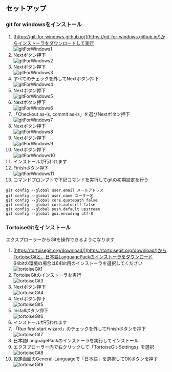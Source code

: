 ## セットアップ
### git for windowsをインストール

1. [https://git-for-windows.github.io/](https://git-for-windows.github.io/)からインストーラをダウンロードして実行  
![gitForWindows1](./images/gitForWindows1.png)  
2. Nextボタン押下  
![gitForWindows2](./images/gitForWindows2.png)  
3. Nextボタン押下  
![gitForWindows3](./images/gitForWindows3.png)  
4. すべてのチェックを外してNextボタン押下  
![gitForWindows4](./images/gitForWindows4.png)  
5. Nextボタン押下  
![gitForWindows5](./images/gitForWindows5.png)  
6. Nextボタン押下  
![gitForWindows6](./images/gitForWindows6.png)  
7. 「Checkout as-is, commit as-is」を選びNextボタン押下  
![gitForWindows7](./images/gitForWindows7.png)  
8. Nextボタン押下  
![gitForWindows8](./images/gitForWindows8.png)  
9. Nextボタン押下  
![gitForWindows9](./images/gitForWindows9.png)  
10. Nextボタン押下  
![gitForWindows10](./images/gitForWindows10.png)  
11. インストールが行われます  
12. Finishボタン押下  
![gitForWindows11](./images/gitForWindows11.png)  
12. コマンドプロンプトで下記コマンドを実行してgitの初期設定を行う
```
git config --global user.email メールアドレス
git config --global user.name ユーザー名
git config --global core.quotepath false
git config --global core.autocrlf false
git config --global push.default upstream
git config --global gui.encoding utf-8
```

### TortoiseGitをインストール

エクスプローラーからGitを操作できるようになります

1. [https://tortoisegit.org/download/](https://tortoisegit.org/download/)からTortoiseGitと、日本語LanguagePackのインストーラをダウンロード  
64bitの環境の場合は64bit用のインストーラを選択してください  
![tortoiseGit1](./images/tortoiseGit1.png)  
2. TortoiseGitのインストーラを実行  
![tortoiseGit3](./images/tortoiseGit3.png)  
3. Nextボタン押下  
![tortoiseGit4](./images/tortoiseGit4.png)  
4. Nextボタン押下  
![tortoiseGit5](./images/tortoiseGit5.png)  
5. Installボタン押下  
![tortoiseGit6](./images/tortoiseGit6.png)  
6. インストールが行われます  
7. 「Run first start wizard」のチェックを外してFinishボタンを押下  
![tortoiseGit7](./images/tortoiseGit7.png)  
8. 日本語LanguagePackのインストーラを実行してインストール
9. エクスプローラー内で右クリックして「TortoiseGit-Settings」を選択
![tortoiseGit8](./images/tortoiseGit8.png)  
10. 設定画面のGeneral-Languageで「日本語」を選択してOKボタンを押す
![tortoiseGit9](./images/tortoiseGit9.png)  
